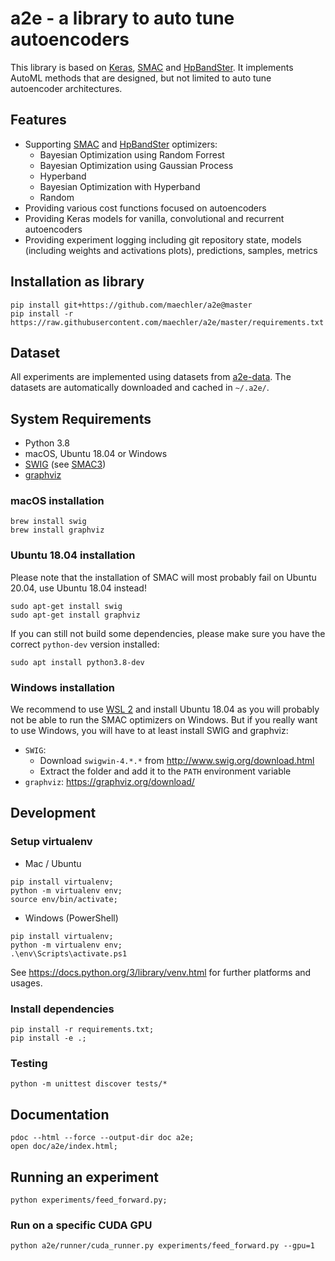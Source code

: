 # a2e - a library to auto tune autoencoders

This library is based on [Keras](https://keras.io/), [SMAC](https://github.com/automl/SMAC3/) and [HpBandSter](https://github.com/automl/HpBandSter/). 
It implements AutoML methods that are designed, but not limited to auto tune autoencoder architectures.

## Features

- Supporting [SMAC](https://github.com/automl/SMAC3/) and [HpBandSter](https://github.com/automl/HpBandSter/) optimizers:
    - Bayesian Optimization using Random Forrest
    - Bayesian Optimization using Gaussian Process
    - Hyperband
    - Bayesian Optimization with Hyperband
    - Random 
- Providing various cost functions focused on autoencoders
- Providing Keras models for vanilla, convolutional and recurrent autoencoders
- Providing experiment logging including git repository state, models (including weights and activations plots), predictions, samples, metrics

## Installation as library

```
pip install git+https://github.com/maechler/a2e@master
pip install -r https://raw.githubusercontent.com/maechler/a2e/master/requirements.txt
```

## Dataset

All experiments are implemented using datasets from [a2e-data](https://github.com/maechler/a2e-data). 
The datasets are automatically downloaded and cached in `~/.a2e/`.

## System Requirements

- Python 3.8
- macOS, Ubuntu 18.04 or Windows
- [SWIG](http://www.swig.org/) (see [SMAC3](https://automl.github.io/SMAC3/master/installation.html))
- [graphviz](https://graphviz.org/)

### macOS installation

```
brew install swig
brew install graphviz
```

### Ubuntu 18.04 installation

Please note that the installation of SMAC will most probably fail on Ubuntu 20.04, use Ubuntu 18.04 instead!

```
sudo apt-get install swig
sudo apt-get install graphviz
```

If you can still not build some dependencies, please make sure you have the correct `python-dev` version installed:

```
sudo apt install python3.8-dev
```

### Windows installation

We recommend to use [WSL 2](https://docs.microsoft.com/en-us/windows/wsl/install-win10) and install Ubuntu 18.04 as you will probably not be able to run the SMAC optimizers on Windows. 
But if you really want to use Windows, you will have to at least install SWIG and graphviz:

- `SWIG`: 
    - Download `swigwin-4.*.*` from http://www.swig.org/download.html
    - Extract the folder and add it to the `PATH` environment variable
- `graphviz`: https://graphviz.org/download/

## Development

### Setup virtualenv

- Mac / Ubuntu
```
pip install virtualenv;
python -m virtualenv env;
source env/bin/activate;
```

- Windows (PowerShell)
```
pip install virtualenv;
python -m virtualenv env;
.\env\Scripts\activate.ps1
```

See https://docs.python.org/3/library/venv.html for further platforms and usages.

### Install dependencies

```
pip install -r requirements.txt;
pip install -e .;
```

### Testing

```
python -m unittest discover tests/*
```

## Documentation

```
pdoc --html --force --output-dir doc a2e;
open doc/a2e/index.html;
```

## Running an experiment

```
python experiments/feed_forward.py;
```

### Run on a specific CUDA GPU

```
python a2e/runner/cuda_runner.py experiments/feed_forward.py --gpu=1
```